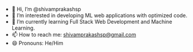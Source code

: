 - 👋 Hi, I’m @shivamprakashsp
- 👀 I’m interested in developing ML web applications with optimized code.
- 🌱 I’m currently learning Full Stack Web Development and Machine Learning.
- 📫 How to reach me: shivamprakashsp@gmail.com
- 😄 Pronouns: He/Him
<!--
**shivamprakashsp/shivamprakashsp** is a ✨ _special_ ✨ repository because its `README.md` (this file) appears on your GitHub profile.

Here are some ideas to get you started:

- 🔭 I’m currently working on some random ML/DL web apps.
- 🌱 I’m currently learning Full Stack Web Development and Machine Learning.
- 📫 How to reach me: shivamprakashsp@gmail.com
- 😄 Pronouns: He/Him
-->

